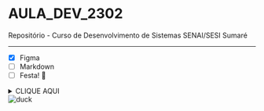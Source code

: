 # AULA_DEV_2302

Repositório - Curso de Desenvolvimento de Sistemas SENAI/SESI Sumaré

***

- [x] Figma
- [ ] Markdown
- [ ] Festa! :tada:

<details><summary>CLIQUE AQUI</summary>
<p>

#### Surpresa!
<img src="/img/01.gif" alt="surprise" width="100"/>
</p>
</details>

<img src="https://media.giphy.com/media/IeCh8OHw1wOFbdk4FJ/giphy.gif" alt="duck" width="300"/>
